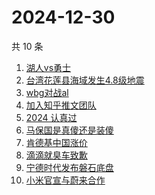 # 2024-12-30

共 10 条

<!-- BEGIN -->
<!-- 最后更新时间 Mon Dec 30 2024 02:15:32 GMT+0800 (China Standard Time) -->

1. [湖人vs勇士](https://www.zhihu.com/search?q=%E6%B9%96%E4%BA%BAvs%E5%8B%87%E5%A3%AB)
1. [台湾花莲县海域发生4.8级地震](https://www.zhihu.com/search?q=%E5%8F%B0%E6%B9%BE%E8%8A%B1%E8%8E%B2%E5%8E%BF%E6%B5%B7%E5%9F%9F%E5%8F%91%E7%94%9F4.8%E7%BA%A7%E5%9C%B0%E9%9C%87)
1. [wbg对战al](https://www.zhihu.com/search?q=wbg%E5%AF%B9%E6%88%98al)
1. [加入知乎推文团队](https://www.zhihu.com/search?q=%E5%8A%A0%E5%85%A5%E7%9F%A5%E4%B9%8E%E6%8E%A8%E6%96%87%E5%9B%A2%E9%98%9F)
1. [2024 认真过](https://www.zhihu.com/search?q=2024%20%E8%AE%A4%E7%9C%9F%E8%BF%87)
1. [马保国是真傻还是装傻](https://www.zhihu.com/search?q=%E9%A9%AC%E4%BF%9D%E5%9B%BD%E6%98%AF%E7%9C%9F%E5%82%BB%E8%BF%98%E6%98%AF%E8%A3%85%E5%82%BB)
1. [肯德基中国涨价](https://www.zhihu.com/search?q=%E8%82%AF%E5%BE%B7%E5%9F%BA%E4%B8%AD%E5%9B%BD%E6%B6%A8%E4%BB%B7)
1. [滴滴就臭车致歉](https://www.zhihu.com/search?q=%E6%BB%B4%E6%BB%B4%E5%B0%B1%E8%87%AD%E8%BD%A6%E8%87%B4%E6%AD%89)
1. [宁德时代发布磐石底盘](https://www.zhihu.com/search?q=%E5%AE%81%E5%BE%B7%E6%97%B6%E4%BB%A3%E5%8F%91%E5%B8%83%E7%A3%90%E7%9F%B3%E5%BA%95%E7%9B%98)
1. [小米官宣与蔚来合作](https://www.zhihu.com/search?q=%E5%B0%8F%E7%B1%B3%E5%AE%98%E5%AE%A3%E4%B8%8E%E8%94%9A%E6%9D%A5%E5%90%88%E4%BD%9C)

<!-- END -->
